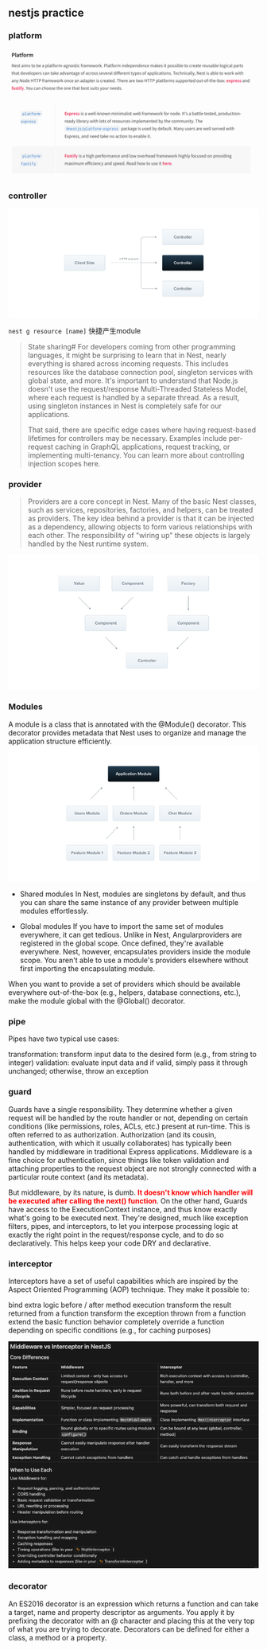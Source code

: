 ## nestjs practice

### platform

![alt text](markdown/image.png)

### controller

![alt text](image.png)

`nest g resource [name]` 快捷产生module

> State sharing#
> For developers coming from other programming languages, it might be surprising to learn that in Nest, nearly everything is shared across incoming requests. This includes resources like the database connection pool, singleton services with global state, and more. It's important to understand that Node.js doesn't use the request/response Multi-Threaded Stateless Model, where each request is handled by a separate thread. As a result, using singleton instances in Nest is completely safe for our applications.
>
> That said, there are specific edge cases where having request-based lifetimes for controllers may be necessary. Examples include per-request caching in GraphQL applications, request tracking, or implementing multi-tenancy. You can learn more about controlling injection scopes here.


### provider
>Providers are a core concept in Nest. Many of the basic Nest classes, such as services, repositories, factories, and helpers, can be treated as providers. The key idea behind a provider is that it can be injected as a dependency, allowing objects to form various relationships with each other. The responsibility of "wiring up" these objects is largely handled by the Nest runtime system. 

![alt text](markdown/image-1.png)

### Modules
A module is a class that is annotated with the @Module() decorator. This decorator provides metadata that Nest uses to organize and manage the application structure efficiently.
![alt text](markdown/image-2.png)

- Shared modules
In Nest, modules are singletons by default, and thus you can share the same instance of any provider between multiple modules effortlessly.


- Global modules
If you have to import the same set of modules everywhere, it can get tedious. Unlike in Nest, Angularproviders are registered in the global scope. Once defined, they're available everywhere. Nest, however, encapsulates providers inside the module scope. You aren't able to use a module's providers elsewhere without first importing the encapsulating module.

When you want to provide a set of providers which should be available everywhere out-of-the-box (e.g., helpers, database connections, etc.), make the module global with the @Global() decorator.


### pipe
Pipes have two typical use cases:

transformation: transform input data to the desired form (e.g., from string to integer)
validation: evaluate input data and if valid, simply pass it through unchanged; otherwise, throw an exception

### guard
Guards have a single responsibility. They determine whether a given request will be handled by the route handler or not, depending on certain conditions (like permissions, roles, ACLs, etc.) present at run-time. This is often referred to as authorization. Authorization (and its cousin, authentication, with which it usually collaborates) has typically been handled by middleware in traditional Express applications. Middleware is a fine choice for authentication, since things like token validation and attaching properties to the request object are not strongly connected with a particular route context (and its metadata).

But middleware, by its nature, is dumb. **<span style="color:red">It doesn't know which handler will be executed after calling the next() function</span>**. On the other hand, Guards have access to the ExecutionContext instance, and thus know exactly what's going to be executed next. They're designed, much like exception filters, pipes, and interceptors, to let you interpose processing logic at exactly the right point in the request/response cycle, and to do so declaratively. This helps keep your code DRY and declarative.

### interceptor
Interceptors have a set of useful capabilities which are inspired by the Aspect Oriented Programming (AOP) technique. They make it possible to:

bind extra logic before / after method execution
transform the result returned from a function
transform the exception thrown from a function
extend the basic function behavior
completely override a function depending on specific conditions (e.g., for caching purposes)

![alt text](markdown/image-3.png)

### decorator
An ES2016 decorator is an expression which returns a function and can take a target, name and property descriptor as arguments. You apply it by prefixing the decorator with an @ character and placing this at the very top of what you are trying to decorate. Decorators can be defined for either a class, a method or a property.